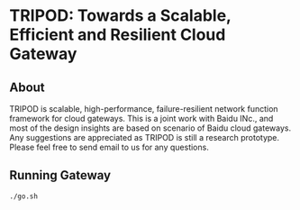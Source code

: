 # TRIPOD: Towards a Scalable, Efficient and Resilient Cloud Gateway

About
--
TRIPOD is scalable, high-performance, failure-resilient network function framework for cloud gateways. This is a joint work with Baidu INc., and most of the design insights are based on scenario of Baidu cloud gateways. Any suggestions are appreciated as TRIPOD is still a research prototype. Please feel free to send email to us for any questions.

Running Gateway
--
```
./go.sh
```



